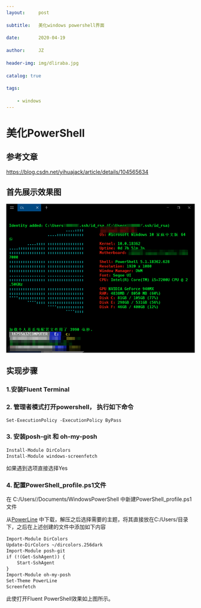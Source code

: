 ```yaml
---
layout:     post

subtitle:   美化windows powershell界面

date:       2020-04-19

author:     JZ

header-img: img/dliraba.jpg

catalog: true

tags:

    - windows
---
```




# 美化PowerShell 

## 参考文章

https://blog.csdn.net/yihuajack/article/details/104565634

## 首先展示效果图

<img src="../img/powershell_result.png">



 	



## 实现步骤

### 1.安装Fluent Terminal

### 2. 管理者模式打开powershell， 执行如下命令

```shell
Set-ExecutionPolicy -ExecutionPolicy ByPass
```



### 3. 安装posh-git 和 oh-my-posh

```shell
Install-Module DirColors
Install-Module windows-screenfetch
```

如果遇到选项直接选择Yes

### 4. 配置PowerShell_profile.ps1文件

在 C:/Users/<Username>/Documents/WindowsPowerShell 中新建PowerShell_profile.ps1文件

从[PowerLine](https://github.com/seebi/dircolors-solarized) 中下载，解压之后选择需要的主题，将其直接放在C:/Users/<Username>目录下，之后在上述创建的文件中添加如下内容

```shell
Import-Module DirColors
Update-DirColors ~/dircolors.256dark
Import-Module posh-git
if (!(Get-SshAgent)) {
    Start-SshAgent
}
Import-Module oh-my-posh
Set-Theme PowerLine
Screenfetch
```

此使打开Fluent PowerShell效果如上图所示。